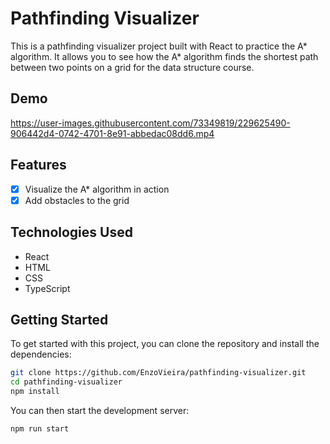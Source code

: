 # Pathfinding Visualizer

This is a pathfinding visualizer project built with React to practice the A* algorithm. It allows you to see how the A* algorithm finds the shortest path between two points on a grid for the data structure course. 

## Demo

https://user-images.githubusercontent.com/73349819/229625490-906442d4-0742-4701-8e91-abbedac08dd6.mp4

## Features

- [x] Visualize the A\* algorithm in action
- [x] Add obstacles to the grid

## Technologies Used

- React
- HTML
- CSS
- TypeScript

## Getting Started

To get started with this project, you can clone the repository and install the dependencies:

```sh
git clone https://github.com/EnzoVieira/pathfinding-visualizer.git
cd pathfinding-visualizer
npm install
```

You can then start the development server:

```sh
npm run start
```


